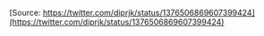 [Source: https://twitter.com/diprjk/status/1376506869607399424](https://twitter.com/diprjk/status/1376506869607399424)